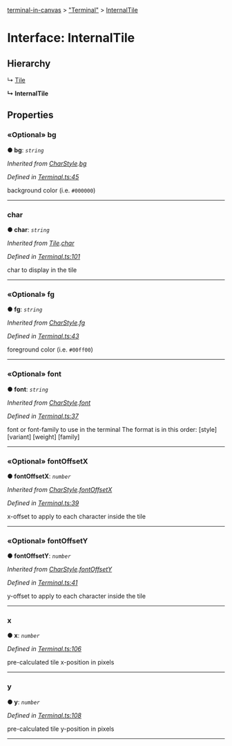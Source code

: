 [terminal-in-canvas](../README.md) > ["Terminal"](../modules/_terminal_.md) > [InternalTile](../interfaces/_terminal_.internaltile.md)



# Interface: InternalTile

## Hierarchy


↳  [Tile](_terminal_.tile.md)

**↳ InternalTile**








## Properties
<a id="bg"></a>

### «Optional» bg

**●  bg**:  *`string`* 

*Inherited from [CharStyle](_terminal_.charstyle.md).[bg](_terminal_.charstyle.md#bg)*

*Defined in [Terminal.ts:45](https://github.com/danikaze/terminal-in-canvas/blob/04a5bae/src/Terminal.ts#L45)*



background color (i.e. `#000000`)




___

<a id="char"></a>

###  char

**●  char**:  *`string`* 

*Inherited from [Tile](_terminal_.tile.md).[char](_terminal_.tile.md#char)*

*Defined in [Terminal.ts:101](https://github.com/danikaze/terminal-in-canvas/blob/04a5bae/src/Terminal.ts#L101)*



char to display in the tile




___

<a id="fg"></a>

### «Optional» fg

**●  fg**:  *`string`* 

*Inherited from [CharStyle](_terminal_.charstyle.md).[fg](_terminal_.charstyle.md#fg)*

*Defined in [Terminal.ts:43](https://github.com/danikaze/terminal-in-canvas/blob/04a5bae/src/Terminal.ts#L43)*



foreground color (i.e. `#00ff00`)




___

<a id="font"></a>

### «Optional» font

**●  font**:  *`string`* 

*Inherited from [CharStyle](_terminal_.charstyle.md).[font](_terminal_.charstyle.md#font)*

*Defined in [Terminal.ts:37](https://github.com/danikaze/terminal-in-canvas/blob/04a5bae/src/Terminal.ts#L37)*



font or font-family to use in the terminal The format is in this order: [style] [variant] [weight] [family]




___

<a id="fontoffsetx"></a>

### «Optional» fontOffsetX

**●  fontOffsetX**:  *`number`* 

*Inherited from [CharStyle](_terminal_.charstyle.md).[fontOffsetX](_terminal_.charstyle.md#fontoffsetx)*

*Defined in [Terminal.ts:39](https://github.com/danikaze/terminal-in-canvas/blob/04a5bae/src/Terminal.ts#L39)*



x-offset to apply to each character inside the tile




___

<a id="fontoffsety"></a>

### «Optional» fontOffsetY

**●  fontOffsetY**:  *`number`* 

*Inherited from [CharStyle](_terminal_.charstyle.md).[fontOffsetY](_terminal_.charstyle.md#fontoffsety)*

*Defined in [Terminal.ts:41](https://github.com/danikaze/terminal-in-canvas/blob/04a5bae/src/Terminal.ts#L41)*



y-offset to apply to each character inside the tile




___

<a id="x"></a>

###  x

**●  x**:  *`number`* 

*Defined in [Terminal.ts:106](https://github.com/danikaze/terminal-in-canvas/blob/04a5bae/src/Terminal.ts#L106)*



pre-calculated tile x-position in pixels




___

<a id="y"></a>

###  y

**●  y**:  *`number`* 

*Defined in [Terminal.ts:108](https://github.com/danikaze/terminal-in-canvas/blob/04a5bae/src/Terminal.ts#L108)*



pre-calculated tile y-position in pixels




___


